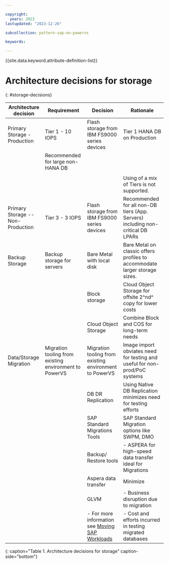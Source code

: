 ```yaml
---

copyright:
  years: 2023
lastupdated: "2023-12-26"

subcollection: pattern-sap-on-powervs

keywords:

---
```


{{site.data.keyword.attribute-definition-list}}

# Architecture decisions for storage
{: #storage-decisions}

| **Architecture decision**         | **Requirement**                                        | **Decision**                                                                                                                                             | **Rationale**      |
|-|-|-|-|
| Primary Storage - Production      | Tier 1 - 10 IOPS                                       | Flash storage from IBM FS9000 series devices                                                                                                             | Tier 1 HANA DB on Production                                                    |                                                                                 |                    |                    |
|                                   | Recommended for large non-HANA DB
|                                   |                                                        |                                                                                                                                                         | | Maximize performance and optimize costs for peak IOPS workload.                 |
|                                   |                                                        |                 |Using of a mix of Tiers is not supported.                                       |
| Primary Storage -- Non-Production | Tier 3 - 3 IOPS                                        | Flash storage from IBM FS9000 series devices                                                                                                             | Recommended for all non-DB tiers (App. Servers) including non-critical DB LPARs |                    |
| Backup Storage                    | Backup storage for servers                             | Bare Metal with local disk                                                                                                                               | Bare Metal on classic offers profiles to accommodate larger storage sizes.
|                                   |                                                        | Block storage                                                                                                                                            |Cloud Object Storage for offsite 2^nd^ copy for lower costs                 |
|                                   |                                                        | Cloud Object Storage                                                                                                                                     | Combine Block and COS for long-term needs                                   |                    |
| Data/Storage Migration            | Migration tooling from existing environment to PowerVS | Migration tooling from existing environment to PowerVS                                                                                               |Image import obviates need for testing and useful for non-prod/PoC systems
|                                   |                                                        |DB DR Replication                                                                                                                                    |Using Native DB Replication minimizes need for testing efforts
|                                   |                                                        |SAP Standard Migrations Tools                                                                                                                        |SAP Standard Migration options like SWPM, DMO
|                                   |                                                        |Backup/ Restore tools                                                                                                                                | -   ASPERA for high-speed data transfer ideal for Migrations
|                                   |                                                        |Aspera data transfer                                                                                                                                 | Minimize
|                                   |                                                        | GLVM                                                                                                                                                 | -   Business disruption due to migration
|                                   |                                                        | -   For more information see [Moving SAP Workloads](https://cloud.ibm.com/docs/sap?topic=sap-faq-moving-sap-workloads#faq-moving-sap-workloads-overview) | -   Cost and efforts incurred in testing migrated databases                     |                    |
{: caption="Table 1. Architecture decisions for storage" caption-side="bottom"}
